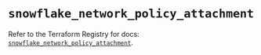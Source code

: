 # `snowflake_network_policy_attachment`

Refer to the Terraform Registry for docs: [`snowflake_network_policy_attachment`](https://registry.terraform.io/providers/snowflakedb/snowflake/2.4.0/docs/resources/network_policy_attachment).
